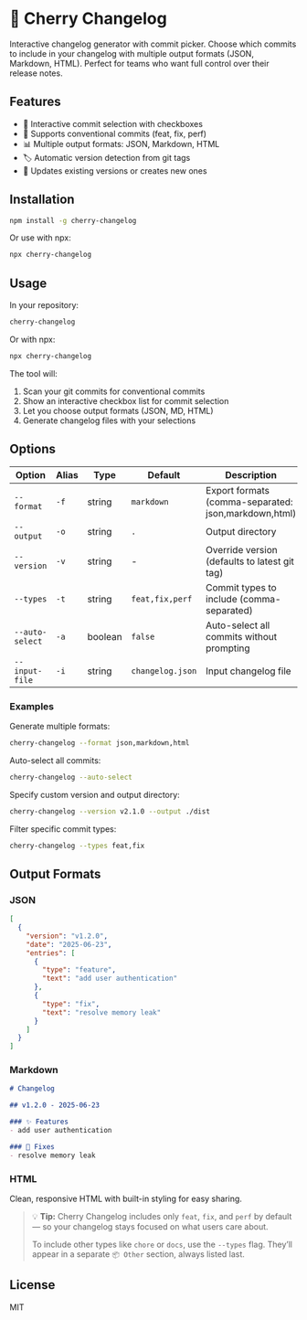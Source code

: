 # 🍒 Cherry Changelog

Interactive changelog generator with commit picker. Choose which commits to include in your changelog with multiple output formats (JSON, Markdown, HTML). Perfect for teams who want full control over their release notes.

## Features

- 🎯 Interactive commit selection with checkboxes
- 📝 Supports conventional commits (feat, fix, perf)
- 📊 Multiple output formats: JSON, Markdown, HTML
- 🏷️ Automatic version detection from git tags
- 🔄 Updates existing versions or creates new ones

## Installation

```bash
npm install -g cherry-changelog
```

Or use with npx:

```bash
npx cherry-changelog
```

## Usage

In your repository:

```bash
cherry-changelog
```

Or with npx:

```bash
npx cherry-changelog
```

The tool will:

1. Scan your git commits for conventional commits
2. Show an interactive checkbox list for commit selection
3. Let you choose output formats (JSON, MD, HTML)
4. Generate changelog files with your selections

## Options

| Option | Alias | Type | Default | Description |
|--------|-------|------|---------|-------------|
| `--format` | `-f` | string | `markdown` | Export formats (comma-separated: json,markdown,html) |
| `--output` | `-o` | string | `.` | Output directory |
| `--version` | `-v` | string | - | Override version (defaults to latest git tag) |
| `--types` | `-t` | string | `feat,fix,perf` | Commit types to include (comma-separated) |
| `--auto-select` | `-a` | boolean | `false` | Auto-select all commits without prompting |
| `--input-file` | `-i` | string | `changelog.json` | Input changelog file |

### Examples

Generate multiple formats:

```bash
cherry-changelog --format json,markdown,html
```

Auto-select all commits:

```bash
cherry-changelog --auto-select
```

Specify custom version and output directory:

```bash
cherry-changelog --version v2.1.0 --output ./dist
```

Filter specific commit types:

```bash
cherry-changelog --types feat,fix
```

## Output Formats

### JSON

```json
[
  {
    "version": "v1.2.0",
    "date": "2025-06-23",
    "entries": [
      {
        "type": "feature",
        "text": "add user authentication"
      },
      {
        "type": "fix",
        "text": "resolve memory leak"
      }
    ]
  }
]
```

### Markdown

```markdown
# Changelog

## v1.2.0 - 2025-06-23

### ✨ Features
- add user authentication

### 🐛 Fixes
- resolve memory leak
```

### HTML

Clean, responsive HTML with built-in styling for easy sharing.

> 💡 **Tip:** Cherry Changelog includes only `feat`, `fix`, and `perf` by default — so your changelog stays focused on what users care about.
>
> To include other types like `chore` or `docs`, use the `--types` flag. They’ll appear in a separate `📦 Other` section, always listed last.

## License

MIT

